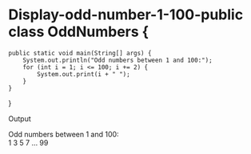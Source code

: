 # Display-odd-number-1-100-public class OddNumbers {
    public static void main(String[] args) {
        System.out.println("Odd numbers between 1 and 100:");
        for (int i = 1; i <= 100; i += 2) {
            System.out.print(i + " ");
        }
    }
}

Output

Odd numbers between 1 and 100:  
1 3 5 7 ... 99
